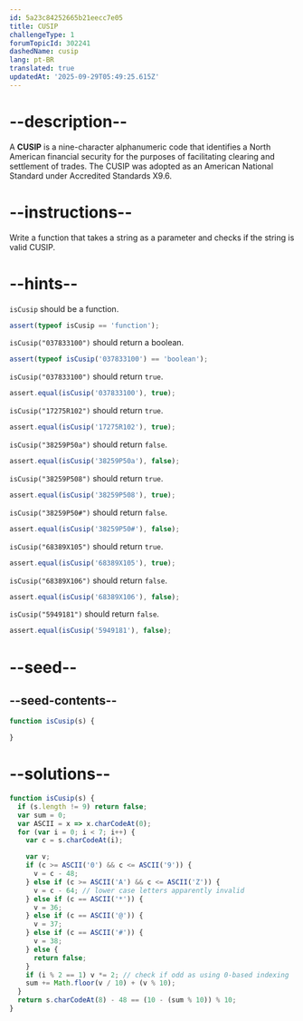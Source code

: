 ```yaml
---
id: 5a23c84252665b21eecc7e05
title: CUSIP
challengeType: 1
forumTopicId: 302241
dashedName: cusip
lang: pt-BR
translated: true
updatedAt: '2025-09-29T05:49:25.615Z'
---
```


# --description--

A **CUSIP** is a nine-character alphanumeric code that identifies a North American financial security for the purposes of facilitating clearing and settlement of trades. The CUSIP was adopted as an American National Standard under Accredited Standards X9.6.

# --instructions--

Write a function that takes a string as a parameter and checks if the string is valid CUSIP.

# --hints--

`isCusip` should be a function.

```js
assert(typeof isCusip == 'function');
```

`isCusip("037833100")` should return a boolean.

```js
assert(typeof isCusip('037833100') == 'boolean');
```

`isCusip("037833100")` should return `true`.

```js
assert.equal(isCusip('037833100'), true);
```

`isCusip("17275R102")` should return `true`.

```js
assert.equal(isCusip('17275R102'), true);
```

`isCusip("38259P50a")` should return `false`.

```js
assert.equal(isCusip('38259P50a'), false);
```

`isCusip("38259P508")` should return `true`.

```js
assert.equal(isCusip('38259P508'), true);
```

`isCusip("38259P50#")` should return `false`.

```js
assert.equal(isCusip('38259P50#'), false);
```

`isCusip("68389X105")` should return `true`.

```js
assert.equal(isCusip('68389X105'), true);
```

`isCusip("68389X106")` should return `false`.

```js
assert.equal(isCusip('68389X106'), false);
```

`isCusip("5949181")` should return `false`.

```js
assert.equal(isCusip('5949181'), false);
```

# --seed--

## --seed-contents--

```js
function isCusip(s) {

}
```

# --solutions--

```js
function isCusip(s) {
  if (s.length != 9) return false;
  var sum = 0;
  var ASCII = x => x.charCodeAt(0);
  for (var i = 0; i < 7; i++) {
    var c = s.charCodeAt(i);

    var v;
    if (c >= ASCII('0') && c <= ASCII('9')) {
      v = c - 48;
    } else if (c >= ASCII('A') && c <= ASCII('Z')) {
      v = c - 64; // lower case letters apparently invalid
    } else if (c == ASCII('*')) {
      v = 36;
    } else if (c == ASCII('@')) {
      v = 37;
    } else if (c == ASCII('#')) {
      v = 38;
    } else {
      return false;
    }
    if (i % 2 == 1) v *= 2; // check if odd as using 0-based indexing
    sum += Math.floor(v / 10) + (v % 10);
  }
  return s.charCodeAt(8) - 48 == (10 - (sum % 10)) % 10;
}
```
